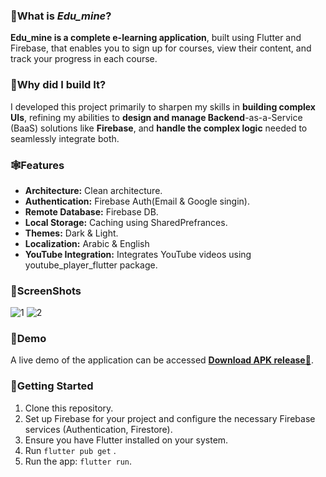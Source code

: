 ### 🌾What is *Edu_mine*?

**Edu_mine is a complete e-learning application**, built using Flutter and Firebase, that enables you to sign up for courses, view their content, and track your progress in each course.

###  🌾Why did I build It?
I developed this project primarily to sharpen my skills in **building complex UIs**, refining my abilities to **design and manage Backend**-as-a-Service (BaaS) solutions like **Firebase**, and **handle the complex logic** needed to seamlessly integrate both.





###  🕸️Features

- **Architecture:** Clean architecture.
- **Authentication:** Firebase Auth(Email & Google singin).
- **Remote Database:** Firebase DB.
- **Local Storage:** Caching using SharedPrefrances.
- **Themes:** Dark & Light.
- **Localization:** Arabic & English
- **YouTube Integration:** Integrates YouTube videos using youtube_player_flutter package.

### 📱ScreenShots

![1](https://github.com/mohanedSalaheldin/Edu_mine/assets/96516930/9b024d5c-bfa4-4a02-bec1-5f2080718f05)
![2](https://github.com/mohanedSalaheldin/Edu_mine/assets/96516930/27dc2143-6b63-4a02-9043-b68955c41207)

### 📱Demo

A live demo of the application can be accessed [**Download APK release🔻**](https://www.mediafire.com/file/jol5co9zhwjy7tj/E-learn.apk/file).

###  🚀Getting Started

1. Clone this repository.
2. Set up Firebase for your project and configure the necessary Firebase services (Authentication, Firestore).
3. Ensure you have Flutter installed on your system.
4. Run `flutter pub get` .
5. Run the app: `flutter run`.

